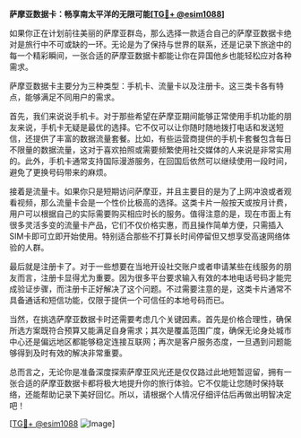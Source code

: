 **萨摩亚数据卡：畅享南太平洋的无限可能[[TG💪+ @esim1088](https://t.me/s/esim1088)]**

如果你正在计划前往美丽的萨摩亚群岛，那么选择一款适合自己的萨摩亚数据卡绝对是旅行中不可或缺的一环。无论是为了保持与世界的联系，还是记录下旅途中的每一个精彩瞬间，一张合适的萨摩亚数据卡都能让你在异国他乡也能轻松应对各种需求。

萨摩亚数据卡主要分为三种类型：手机卡、流量卡以及注册卡。这三类卡各有特点，能够满足不同用户的需求。

首先，我们来说说手机卡。对于那些希望在萨摩亚期间能够正常使用手机功能的朋友来说，手机卡无疑是最优的选择。它不仅可以让你随时随地拨打电话和发送短信，还提供了丰富的数据流量套餐。比如，有些运营商提供的手机卡套餐包含每日不限量的数据流量，这对于喜欢拍照或需要频繁使用社交媒体的人来说是非常实用的。此外，手机卡通常支持国际漫游服务，在回国后依然可以继续使用一段时间，避免了更换号码带来的麻烦。

接着是流量卡。如果你只是短期访问萨摩亚，并且主要目的是为了上网冲浪或者观看视频，那么流量卡会是一个性价比极高的选择。这类卡片一般按天或按月计费，用户可以根据自己的实际需要购买相应时长的服务。值得注意的是，现在市面上有很多灵活多变的流量卡产品，它们不仅价格实惠，而且操作简单方便，只需插入SIM卡即可立即开始使用。特别适合那些不打算长时间停留但又想享受高速网络体验的人群。

最后就是注册卡了。对于一些想要在当地开设社交账户或者申请某些在线服务的朋友而言，注册卡显得尤为重要。因为很多平台要求输入有效的本地电话号码才能完成验证步骤，而注册卡正好解决了这个问题。不过需要注意的是，这类卡片通常不具备通话和短信功能，仅限于提供一个可信任的本地号码而已。

当然，在挑选萨摩亚数据卡时还需要考虑几个关键因素。首先是价格合理性，确保所选方案既符合预算又能满足自身需求；其次是覆盖范围广度，确保无论身处城市中心还是偏远地区都能够稳定连接互联网；再次是客户服务态度，一旦遇到问题能够得到及时有效的解决非常重要。

总而言之，无论你是准备深度探索萨摩亚风光还是仅仅路过此地短暂逗留，拥有一张合适的萨摩亚数据卡都将极大地提升你的旅行体验。它不仅能让您随时保持联络，还能帮助记录下美好回忆。所以，请根据个人情况仔细评估后再做出明智决定吧！

[[TG💪+ @esim1088](https://t.me/s/esim1088) ![Image](https://i.postimg.cc/4NQfJmqS/Snipaste-2025-05-13-00-14-12.png)]